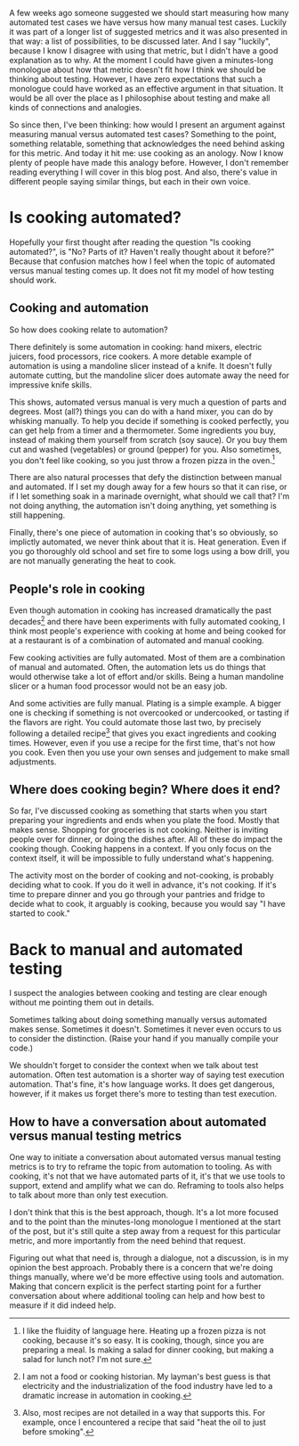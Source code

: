 <!--
.. title: Cooking analogy
.. slug: cooking-analogy
.. date: 2023-03-10 13:12:25 UTC+01:00
.. tags: tools, test automation, metrics
.. category: metrics
.. link: 
.. description: 
.. type: text
-->

A few weeks ago someone suggested we should start measuring how many automated test cases we have versus how many manual test cases. Luckily it was part of a longer list of suggested metrics and it was also presented in that way: a list of possibilities, to be discussed later. And I say "luckily", because I know I disagree with using that metric, but I didn't have a good explanation as to why. At the moment I could have given a minutes-long monologue about how that metric doesn't fit how I think we should be thinking about testing. However, I have zero expectations that such a monologue could have worked as an effective argument in that situation. It would be all over the place as I philosophise about testing and make all kinds of connections and analogies.

So since then, I've been thinking: how would I present an argument against measuring manual versus automated test cases? Something to the point, something relatable, something that acknowledges the need behind asking for this metric. And today it hit me: use cooking as an anology. Now I know plenty of people have made this analogy before. However, I don't remember reading everything I will cover in this blog post. And also, there's value in different people saying similar things, but each in their own voice.

<!-- TEASER_END -->


# Is cooking automated?

Hopefully your first thought after reading the question "Is cooking automated?", is "No? Parts of it? Haven't really thought about it before?" Because that confusion matches how I feel when the topic of automated versus manual testing comes up. It does not fit my model of how testing should work.

## Cooking and automation

So how does cooking relate to automation?

There definitely is some automation in cooking: hand mixers, electric juicers, food processors, rice cookers. A more detable example of automation is using a mandoline slicer instead of a knife. It doesn't fully automate cutting, but the mandoline slicer does automate away the need for impressive knife skills.

This shows, automated versus manual is very much a question of parts and degrees. Most (all?) things you can do with a hand mixer, you can do by whisking manually. To help you decide if something is cooked perfectly, you can get help from a timer and a thermometer. Some ingredients you buy, instead of making them yourself from scratch (soy sauce). Or you buy them cut and washed (vegetables) or ground (pepper) for you. Also sometimes, you don't feel like cooking, so you just throw a frozen pizza in the oven.[^1]

[^1]: I like the fluidity of language here. Heating up a frozen pizza is not cooking, because it's so easy. It is cooking, though, since you are preparing a meal. Is making a salad for dinner cooking, but making a salad for lunch not? I'm not sure.

There are also natural processes that defy the distinction between manual and automated. If I set my dough away for a few hours so that it can rise, or if I let something soak in a marinade overnight, what should we call that? I'm not doing anything, the automation isn't doing anything, yet something is still happening.

Finally, there's one piece of automation in cooking that's so obviously, so implictly automated, we never think about that it is. Heat generation. Even if you go thoroughly old school and set fire to some logs using a bow drill, you are not manually generating the heat to cook.

## People's role in cooking

Even though automation in cooking has increased dramatically the past decades[^2] and there have been experiments with fully automated cooking, I think most people's experience with cooking at home and being cooked for at a restaurant is of a combination of automated and manual cooking.

[^2]: I am not a food or cooking historian. My layman's best guess is that electricity and the industrialization of the food industry have led to a dramatic increase in automation in cooking.

Few cooking activities are fully automated. Most of them are a combination of manual and automated. Often, the automation lets us do things that would otherwise take a lot of effort and/or skills. Being a human mandoline slicer or a human food processor would not be an easy job.

And some activities are fully manual. Plating is a simple example. A bigger one is checking if something is not overcooked or undercooked, or tasting if the flavors are right. You could automate those last two, by precisely following a detailed recipe[^3] that gives you exact ingredients and cooking times. However, even if you use a recipe for the first time, that's not how you cook. Even then you use your own senses and judgement to make small adjustments.

[^3]: Also, most recipes are not detailed in a way that supports this. For example, once I encountered a recipe that said "heat the oil to just before smoking".

## Where does cooking begin? Where does it end?

So far, I've discussed cooking as something that starts when you start preparing your ingredients and ends when you plate the food. Mostly that makes sense. Shopping for groceries is not cooking. Neither is inviting people over for dinner, or doing the dishes after. All of these do impact the cooking though. Cooking happens in a context. If you only focus on the context itself, it will be impossible to fully understand what's happening.

The activity most on the border of cooking and not-cooking, is probably deciding what to cook. If you do it well in advance, it's not cooking. If it's time to prepare dinner and you go through your pantries and fridge to decide what to cook, it arguably is cooking, because you would say "I have started to cook."



# Back to manual and automated testing

I suspect the analogies between cooking and testing are clear enough without me pointing them out in details.

Sometimes talking about doing something manually versus automated makes sense. Sometimes it doesn't. Sometimes it never even occurs to us to consider the distinction. (Raise your hand if you manually compile your code.)

We shouldn't forget to consider the context when we talk about test automation. Often test automation is a shorter way of saying test execution automation. That's fine, it's how language works. It does get dangerous, however, if it makes us forget there's more to testing than test execution.

## How to have a conversation about automated versus manual testing metrics

One way to initiate a conversation about automated versus manual testing metrics is to try to reframe the topic from automation to tooling. As with cooking, it's not that we have automated parts of it, it's that we use tools to support, extend and amplify what we can do. Reframing to tools also helps to talk about more than only test execution.

I don't think that this is the best approach, though. It's a lot more focused and to the point than the minutes-long monologue I mentioned at the start of the post, but it's still quite a step away from a request for this particular metric, and more importantly from the need behind that request.

Figuring out what that need is, through a dialogue, not a discussion, is in my opinion the best approach. Probably there is a concern that we're doing things manually, where we'd be more effective using tools and automation. Making that concern explicit is the perfect starting point for a further conversation about where additional tooling can help and how best to measure if it did indeed help.

